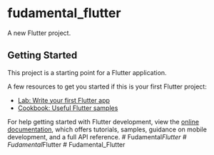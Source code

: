 # fudamental_flutter

A new Flutter project.

## Getting Started

This project is a starting point for a Flutter application.

A few resources to get you started if this is your first Flutter project:

- [Lab: Write your first Flutter app](https://docs.flutter.dev/get-started/codelab)
- [Cookbook: Useful Flutter samples](https://docs.flutter.dev/cookbook)

For help getting started with Flutter development, view the
[online documentation](https://docs.flutter.dev/), which offers tutorials,
samples, guidance on mobile development, and a full API reference.
#   F u d a m e n t a l _ F l u t t e r  
 #   F u d a m e n t a l _ F l u t t e r  
 #   F u d a m e n t a l _ F l u t t e r  
 